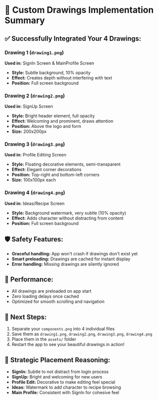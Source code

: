 # 🎨 Custom Drawings Implementation Summary

## ✅ **Successfully Integrated Your 4 Drawings:**

### **Drawing 1** (`drawing1.png`)
**Used in:** SignIn Screen & MainProfile Screen
- **Style:** Subtle background, 10% opacity
- **Effect:** Creates depth without interfering with text
- **Position:** Full screen background

### **Drawing 2** (`drawing2.png`)
**Used in:** SignUp Screen  
- **Style:** Bright header element, full opacity
- **Effect:** Welcoming and prominent, draws attention
- **Position:** Above the logo and form
- **Size:** 200x200px

### **Drawing 3** (`drawing3.png`)
**Used in:** Profile Editing Screen
- **Style:** Floating decorative elements, semi-transparent
- **Effect:** Elegant corner decorations
- **Position:** Top-right and bottom-left corners
- **Size:** 100x100px each

### **Drawing 4** (`drawing4.png`)
**Used in:** Ideas/Recipe Screen
- **Style:** Background watermark, very subtle (10% opacity)
- **Effect:** Adds character without distracting from content
- **Position:** Full screen background

## 🛡️ **Safety Features:**
- **Graceful handling:** App won't crash if drawings don't exist yet
- **Smart preloading:** Drawings are cached for instant display
- **Error handling:** Missing drawings are silently ignored

## 🚀 **Performance:**
- All drawings are preloaded on app start
- Zero loading delays once cached
- Optimized for smooth scrolling and navigation

## 📝 **Next Steps:**
1. Separate your `components.png` into 4 individual files
2. Save them as `drawing1.png`, `drawing2.png`, `drawing3.png`, `drawing4.png`
3. Place them in the `assets/` folder
4. Restart the app to see your beautiful drawings in action!

## 🎯 **Strategic Placement Reasoning:**
- **SignIn:** Subtle to not distract from login process
- **SignUp:** Bright and welcoming for new users
- **Profile Edit:** Decorative to make editing feel special
- **Ideas:** Watermark to add character to recipe browsing
- **Main Profile:** Consistent with SignIn for cohesive feel 